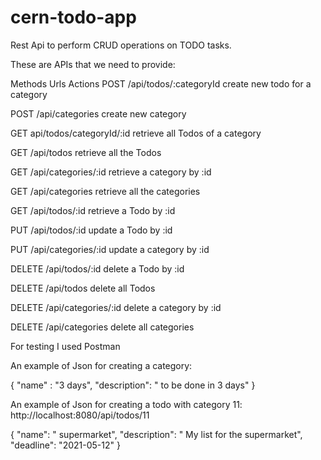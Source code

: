 # cern-todo-app
Rest Api to perform CRUD operations on TODO tasks.

These are APIs that we need to provide:

Methods	Urls	Actions
POST	        /api/todos/:categoryId	                create new todo for a category

POST	        /api/categories     	                create new category

GET             api/todos/categoryId/:id                retrieve all Todos of a category

GET	            /api/todos      	                    retrieve all the Todos

GET	            /api/categories/:id	                    retrieve a category by :id

GET	            /api/categories      	                retrieve all the categories

GET	            /api/todos/:id	                        retrieve a Todo by :id

PUT	            /api/todos/:id	                        update a Todo by :id

PUT	            /api/categories/:id	                    update a category by :id

DELETE	        /api/todos/:id	                        delete a Todo by :id

DELETE	        /api/todos                              delete all Todos

DELETE	        /api/categories/:id	                    delete a category by :id

DELETE	        /api/categories                         delete all categories

For testing I used Postman

An example of Json for creating a category:

{
    "name" : "3 days",
    "description": " to be done in 3 days"
}

An example of Json for creating a todo with category 11:
http://localhost:8080/api/todos/11

 {      "name": " supermarket",
        "description": " My list for the supermarket",
        "deadline": "2021-05-12"
    }
